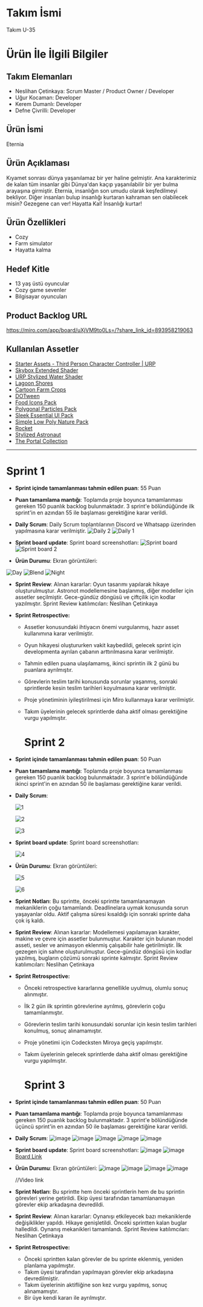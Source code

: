 # **Takım İsmi**
Takım U-35

# Ürün İle İlgili Bilgiler

## Takım Elemanları
- Neslihan Çetinkaya: Scrum Master / Product Owner / Developer
- Uğur Kocaman: Developer
- Kerem Dumanlı: Developer
- Defne Çivrilli: Developer

## Ürün İsmi

Eternia

## Ürün Açıklaması

Kıyamet sonrası dünya yaşanılamaz bir yer haline gelmiştir. Ana karakterimiz de kalan tüm insanlar gibi Dünya'dan kaçıp yaşanılabilir bir yer bulma arayaşına girmiştir. Eternia, insanlığın son umudu olarak keşfedilmeyi bekliyor. Diğer insanları bulup insanlığı kurtaran kahraman sen olabilecek misin? Gezegene can ver! Hayatta Kal! İnsanlığı kurtar!

## Ürün Özellikleri

- Cozy
- Farm simulator
- Hayatta kalma

## Hedef Kitle

- 13 yaş üstü oyuncular
- Cozy game sevenler
- Bilgisayar oyuncuları

## Product Backlog URL

https://miro.com/app/board/uXjVM9to0Ls=/?share_link_id=893958219063


## Kullanılan Assetler

- [Starter Assets - Third Person Character Controller | URP](https://assetstore.unity.com/packages/essentials/starter-assets-third-person-character-controller-urp-196526)
- [Skybox Extended Shader](https://assetstore.unity.com/packages/vfx/shaders/free-skybox-extended-shader-107400)
- [URP Stylized Water Shader](https://assetstore.unity.com/packages/vfx/shaders/urp-stylized-water-shader-proto-series-187485)
- [Lagoon Shores](https://assetstore.unity.com/packages/audio/music/orchestral/lagoon-shores-176754)
- [Cartoon Farm Crops](https://assetstore.unity.com/packages/3d/vegetation/plants/cartoon-farm-crops-79777)
- [DOTween](https://assetstore.unity.com/packages/tools/animation/dotween-hotween-v2-27676)
- [Food Icons Pack](https://assetstore.unity.com/packages/2d/gui/icons/food-icons-pack-70018)
- [Polygonal Particles Pack](https://assetstore.unity.com/packages/vfx/particles/polygonal-s-low-poly-particle-pack-118355)
- [Sleek Essential UI Pack](https://assetstore.unity.com/packages/2d/gui/icons/sleek-essential-ui-pack-170650)
- [Simple Low Poly Nature Pack](https://assetstore.unity.com/packages/3d/environments/landscapes/simple-low-poly-nature-pack-157552)
- [Rocket](https://www.cgtrader.com/free-3d-models/aircraft/other/low-poly-rocket-with-launch-pad)
- [Stylized Astronaut](https://assetstore.unity.com/packages/3d/characters/humanoids/sci-fi/stylized-astronaut-114298)
- [The Portal Collection](https://assetstore.unity.com/packages/3d/environments/fantasy/the-portal-collection-205438)


---

# Sprint 1

- **Sprint içinde tamamlanması tahmin edilen puan**: 55 Puan


- **Puan tamamlama mantığı**: Toplamda proje boyunca tamamlanması gereken 150 puanlık backlog bulunmaktadır. 3 sprint'e bölündüğünde ilk sprint'in en azından 55 ile başlaması gerektiğine karar verildi.


- **Daily Scrum**: Daily Scrum toplantılarının Discord ve Whatsapp üzerinden yapılmasına karar verilmiştir.
  ![Daily 2](https://github.com/neslihancetinkaya/U35/assets/36277482/1391390e-9739-4740-8dfa-6b969754b72f)
  ![Daily 1](https://github.com/neslihancetinkaya/U35/assets/36277482/00302c35-a2c3-45cf-b4b2-bc62d85c15b7)



- **Sprint board update**: Sprint board screenshotları:
![Sprint board](https://github.com/neslihancetinkaya/U35/assets/36277482/30b6a83d-8c48-48ff-822e-7e9848e8451a)
![Sprint board 2](https://github.com/neslihancetinkaya/U35/assets/36277482/dd0c4890-1f30-4f6a-9d25-1aa96d3c26be)


  
- **Ürün Durumu**: Ekran görüntüleri:
  
![Day](https://github.com/neslihancetinkaya/U35/assets/36277482/0863afcd-8567-4bf1-abd9-08d4b0cb5957)
![Blend](https://github.com/neslihancetinkaya/U35/assets/36277482/58a37de0-0ec5-481a-aac7-0ded47e107fa)
![Night](https://github.com/neslihancetinkaya/U35/assets/36277482/847bd38d-3f02-4462-84f4-be1aac2cc9ba)


- **Sprint Review**: 
Alınan kararlar: Oyun tasarımı yapılarak hikaye oluşturulmuştur. Astronot modellemesine başlanmış, diğer modeller için assetler seçilmiştir. Gece-gündüz döngüsü ve çiftçilik için kodlar yazılmıştır. Sprint Review katılımcıları: Neslihan Çetinkaya

- **Sprint Retrospective:**
  - Assetler konusundaki ihtiyacın önemi vurgulanmış, hazır asset kullanımına karar verilmiştir.
  - Oyun hikayesi oluştururken vakit kaybedildi, gelecek sprint için developmenta ayrılan çabanın arttırılmasına karar verilmiştir.
  - Tahmin edilen puana ulaşılamamış, ikinci sprintin ilk 2 günü bu puanlara ayrılmıştır.
  - Görevlerin teslim tarihi konusunda sorunlar yaşanmış, sonraki sprintlerde kesin teslim tarihleri koyulmasına karar verilmiştir.
  - Proje yönetiminin iyileştirilmesi için Miro kullanmaya karar verilmiştir.
  - Takım üyelerinin gelecek sprintlerde daha aktif olması gerektiğine vurgu yapılmıştır.
 
    # Sprint 2

- **Sprint içinde tamamlanması tahmin edilen puan**: 50 Puan
- **Puan tamamlama mantığı**: Toplamda proje boyunca tamamlanması gereken 150 puanlık backlog bulunmaktadır. 3 sprint'e bölündüğünde ikinci sprint'in en azından 50 ile başlaması gerektiğine karar verildi.
- **Daily Scrum**:
    
    ![1](https://user-images.githubusercontent.com/36277482/250406510-7d332f4f-127d-465a-9a6a-09cbf0a3271b.png)
    
    ![2](https://user-images.githubusercontent.com/36277482/250406334-8d59aac5-7cef-4d6b-8d47-6c3b3081db45.png)
    
    ![3](https://user-images.githubusercontent.com/36277482/250406399-91383b12-1559-41c5-afbe-d8dbe73ec73b.png)
    
- **Sprint board update**: Sprint board screenshotları:
    
    ![4](https://user-images.githubusercontent.com/36277482/250406103-2a99100a-c34b-4542-ac95-57705e043b57.png)
    
- **Ürün Durumu**: Ekran görüntüleri:
    
    ![5](https://user-images.githubusercontent.com/36277482/250406296-41a2af0b-6468-4c45-ac1d-27f6947e2b68.png)
    
    ![6](https://user-images.githubusercontent.com/36277482/250406567-1e5602c4-8a98-4349-8106-181a6fc0a18d.png)
    
- **Sprint Notları**: Bu sprintte, önceki sprintte tamamlanamayan mekaniklerin çoğu tamamlandı. Deadlinelara uymak konusunda sorun yaşayanlar oldu. Aktif çalışma süresi kısaldığı için sonraki sprinte daha çok iş kaldı.
- **Sprint Review**: Alınan kararlar: Modellemesi yapılamayan karakter, makine ve çevre için assetler bulunmuştur. Karakter için bulunan model asseti, sesler ve animasyon eklenmiş çalışabilir hale getirilmiştir. İlk gezegen için sahne oluşturulmuştur. Gece-gündüz döngüsü için kodlar yazılmış, bugların çözümü sonraki sprinte kalmıştır. Sprint Review katılımcıları: Neslihan Çetinkaya
- **Sprint Retrospective:**
    - Önceki retrospective kararlarına genellikle uyulmuş, olumlu sonuç alınmıştır.
    - İlk 2 gün ilk sprintin görevlerine ayrılmış, görevlerin çoğu tamamlanmıştır.
    - Görevlerin teslim tarihi konusundaki sorunlar için kesin teslim tarihleri konulmuş, sonuç alınamamıştır.
    - Proje yönetimi için Codecksten Miroya geçiş yapılmıştır.
    - Takım üyelerinin gelecek sprintlerde daha aktif olması gerektiğine vurgu yapılmıştır.
 
      # Sprint 3

- **Sprint içinde tamamlanması tahmin edilen puan**: 50 Puan
- **Puan tamamlama mantığı**: Toplamda proje boyunca tamamlanması gereken 150 puanlık backlog bulunmaktadır. 3 sprint'e bölündüğünde üçüncü sprint'in en azından 50 ile başlaması gerektiğine karar verildi.
- **Daily Scrum**:
    ![image](https://github.com/neslihancetinkaya/U35/assets/36277482/a4ce0df9-bf67-4485-99b8-50d98b9468a3)
    ![image](https://github.com/neslihancetinkaya/U35/assets/36277482/69863b3b-7034-4987-875c-b997aecddaee)
    ![image](https://github.com/neslihancetinkaya/U35/assets/36277482/5b3da8b0-fb38-475a-b920-25ae63dde878)
    ![image](https://github.com/neslihancetinkaya/U35/assets/36277482/a2a12e87-25dd-4687-93e9-c2e7612dfce8)
    ![image](https://github.com/neslihancetinkaya/U35/assets/36277482/e674ed6e-583c-44ce-af86-540e327ae7aa)

    
- **Sprint board update**: Sprint board screenshotları:
    ![image](https://github.com/neslihancetinkaya/U35/assets/36277482/93cc0d68-a9ac-43dc-8d21-67bcf54c9722)
    ![image](https://github.com/neslihancetinkaya/U35/assets/36277482/0f607bf3-3230-4bf3-9b22-0fd926859fbf)
    [Board Link](https://miro.com/app/board/uXjVM9to0Ls=/?share_link_id=435923659618)

    
- **Ürün Durumu**: Ekran görüntüleri:
    ![image](https://github.com/neslihancetinkaya/U35/assets/36277482/5a503f1c-ff03-4ccd-9d9c-1e9a775526dc)
    ![image](https://github.com/neslihancetinkaya/U35/assets/36277482/86306e39-8ed5-47f5-a1d3-cf72abdb63cc)
    ![image](https://github.com/neslihancetinkaya/U35/assets/36277482/97a87176-8d07-42a4-b3ae-777526aaa145)
    ![image](https://github.com/neslihancetinkaya/U35/assets/36277482/b8cf7600-3a22-4334-934a-34dc2cfbcf8f)

    //Video link
    
- **Sprint Notları**: Bu sprintte hem önceki sprintlerin hem de bu sprintin görevleri yerine getirildi. Ekip üyesi tarafından tamamlanamayan görevler ekip arkadaşına devredildi.
- **Sprint Review**: Alınan kararlar: Oynanışı etkileyecek bazı mekaniklerde değişiklikler yapıldı. Hikaye genişletildi. Önceki sprintten kalan buglar halledildi. Oynanış mekanikleri tamamlandı. Sprint Review katılımcıları: Neslihan Çetinkaya
- **Sprint Retrospective:**
    - Önceki sprintten kalan görevler de bu sprinte eklenmiş, yeniden planlama yapılmıştır.
    - Takım üyesi tarafından yapılmayan görevler ekip arkadaşına devredilmiştir.
    - Takım üyelerinin aktifliğine son kez vurgu yapılmış, sonuç alınamamıştır.
    - Bir üye kendi kararı ile ayrılmıştır.
